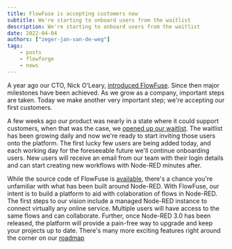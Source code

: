 ```yaml
---
title: FlowFuse is accepting customers now
subtitle: We're starting to onboard users from the waitlist
description: We're starting to onboard users from the waitlist
date: 2022-04-04
authors: ["zeger-jan-van-de-weg"]
tags:
    - posts
    - flowforge
    - news
---
```


A year ago our CTO, Nick O'Leary, [introduced FlowFuse](https://flowforge.com/blog/2021/04/first-deploy/).
Since then major milestones have been achieved. As we grow as a company, important
steps are taken. Today we make another very important step; we're accepting our
first customers.

<!--more-->

A few weeks ago our product was nearly in a state where it could support customers,
when that was the case, we [opened up our waitlist](https://flowforge.com/blog/2022/02/announcing-flowforge-cloud/).
The waitlist has been growing daily and now we're ready to start inviting those
users onto the platform. The first
lucky few users are being added today, and each working day for the foreseeable
future we'll continue onboarding users. New users will receive an email from our
team with their login details and can start creating new workflows with Node-RED
minutes after.

While the source code of FlowFuse is [available](https://github.com/flowforge/flowforge),
there's a chance you're unfamiliar with what has been built around Node-RED.
With FlowFuse, our intent is to build a platform to aid with colaboration of
flows in Node-RED. The first steps to our vision include a managed Node-RED 
instance to connect virtually any online service. Multiple users will have
access to the same flows and can collaborate. Further, once Node-RED 3.0 has
been released, the platform will provide a pain-free way to upgrade and keep
your projects up to date. There's many more exciting features right around the
corner on our [roadmap](/product/roadmap/)
